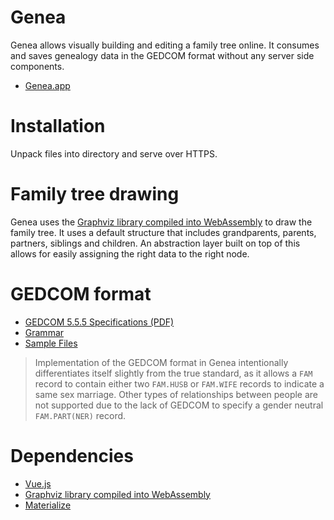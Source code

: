 # Genea

Genea allows visually building and editing a family tree online. It consumes and saves genealogy data in the GEDCOM format without any server side components.

* [Genea.app](https://www.genea.app/)

# Installation

Unpack files into directory and serve over HTTPS.

# Family tree drawing

Genea uses the [Graphviz library compiled into WebAssembly](https://github.com/hpcc-systems/hpcc-js-wasm/) to draw the family tree. It uses a default structure that includes grandparents, parents, partners, siblings and children. An abstraction layer built on top of this allows for easily assigning the right data to the right node.

# GEDCOM format

* [GEDCOM 5.5.5 Specifications (PDF)](https://www.gedcom.org/specs/GEDCOM555.zip)
* [Grammar](https://www.genealogieonline.nl/GEDCOM-tags/gedcom-5.5-grammar.php)
* [Sample Files](https://www.gedcom.org/samples.html)

> Implementation of the GEDCOM format in Genea intentionally differentiates itself slightly from the true standard, as it allows a `FAM` record to contain either two `FAM.HUSB` or `FAM.WIFE` records to indicate a same sex marriage. Other types of relationships between people are not supported due to the lack of GEDCOM to specify a gender neutral `FAM.PART(NER)` record.

# Dependencies

* [Vue.js](https://vuejs.org/v2/guide/)
* [Graphviz library compiled into WebAssembly](https://github.com/hpcc-systems/hpcc-js-wasm/)
* [Materialize](https://materializecss.com/)

